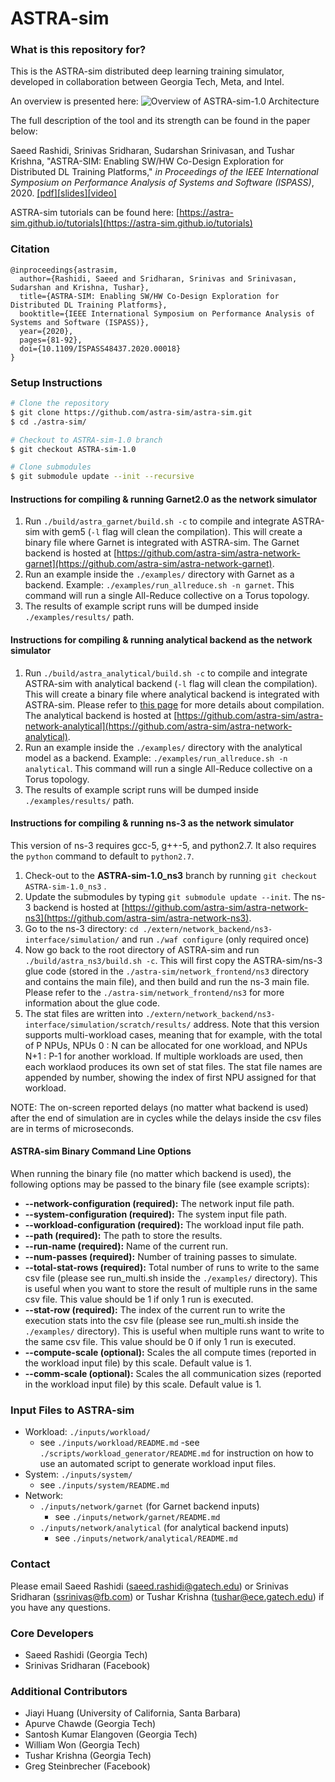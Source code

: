 # ASTRA-sim

### What is this repository for?
This is the ASTRA-sim distributed deep learning training simulator, developed in collaboration between Georgia Tech, Meta, and Intel.

An overview is presented here:
![Overview of ASTRA-sim-1.0 Architecture](https://github.com/astra-sim/astra-sim/blob/ASTRA-sim-1.0/docs/images/astrasim_overview_codesign.png)

The full description of the tool and its strength can be found in the paper below:

Saeed Rashidi, Srinivas Sridharan, Sudarshan Srinivasan, and Tushar Krishna,
"ASTRA-SIM: Enabling SW/HW Co-Design Exploration for Distributed DL Training Platforms,"
*in Proceedings of the IEEE International Symposium on Performance Analysis of Systems and Software (ISPASS)*, 2020.
[[pdf]](https://sites.gatech.edu/ece-synergy/files/2020/08/astrasim_ispass2020.pdf)[[slides]](https://cpb-us-w2.wpmucdn.com/sites.gatech.edu/dist/c/332/files/2020/08/ISPASS2020-ASTRA-SIM_talk.pdf)[[video]](https://www.youtube.com/watch?v=S-HE9yBv8_I&list=PLHJB2bhmgB7crXM7wBKIDi7OEa0UTZtrR&index=10)

ASTRA-sim tutorials can be found here: [https://astra-sim.github.io/tutorials](https://astra-sim.github.io/tutorials)

### Citation
```
@inproceedings{astrasim,
  author={Rashidi, Saeed and Sridharan, Srinivas and Srinivasan, Sudarshan and Krishna, Tushar},
  title={ASTRA-SIM: Enabling SW/HW Co-Design Exploration for Distributed DL Training Platforms},
  booktitle={IEEE International Symposium on Performance Analysis of Systems and Software (ISPASS)},
  year={2020},
  pages={81-92},
  doi={10.1109/ISPASS48437.2020.00018}
}
```

### Setup Instructions
```bash
# Clone the repository
$ git clone https://github.com/astra-sim/astra-sim.git
$ cd ./astra-sim/

# Checkout to ASTRA-sim-1.0 branch
$ git checkout ASTRA-sim-1.0

# Clone submodules
$ git submodule update --init --recursive
```

#### Instructions for compiling & running Garnet2.0 as the network simulator
1. Run `./build/astra_garnet/build.sh -c` to compile and integrate ASTRA-sim with gem5 (`-l` flag will clean the compilation). This will create a binary file where Garnet is integrated with ASTRA-sim. The Garnet backend is hosted at [https://github.com/astra-sim/astra-network-garnet](https://github.com/astra-sim/astra-network-garnet).
2. Run an example inside the `./examples/` directory with Garnet as a backend. Example: `./examples/run_allreduce.sh -n garnet`. This command will run a single All-Reduce collective on a Torus topology. 
3. The results of example script runs will be dumped inside `./examples/results/` path.

#### Instructions for compiling & running analytical backend as the network simulator
1. Run `./build/astra_analytical/build.sh -c` to compile and integrate ASTRA-sim with analytical backend (`-l` flag will clean the compilation). This will create a binary file where analytical backend is integrated with ASTRA-sim. Please refer to [this page](https://github.com/astra-sim/astra-sim/tree/ASTRA-sim-1.0/build/astra_analytical) for more details about compilation. The analytical backend is hosted at [https://github.com/astra-sim/astra-network-analytical](https://github.com/astra-sim/astra-network-analytical).
2. Run an example inside the `./examples/` directory with the analytical model as a backend. Example: `./examples/run_allreduce.sh -n analytical`. This command will run a single All-Reduce collective on a Torus topology. 
3. The results of example script runs will be dumped inside `./examples/results/` path. 

#### Instructions for compiling & running ns-3 as the network simulator
This version of ns-3 requires gcc-5, g++-5, and python2.7. It also requires the `python` command to default to `python2.7`. 

<!-- TODO: Check the validity of below statements (especially branches) -->
1. Check-out to the **ASTRA-sim-1.0_ns3** branch by running `git checkout ASTRA-sim-1.0_ns3` .
2. Update the submodules by typing `git submodule update --init`. The ns-3 backend is hosted at [https://github.com/astra-sim/astra-network-ns3](https://github.com/astra-sim/astra-network-ns3).
3. Go to the ns-3 directory: `cd ./extern/network_backend/ns3-interface/simulation/` and run `./waf configure` (only required once)
4. Now go back to the root directory of ASTRA-sim and run `./build/astra_ns3/build.sh -c`. This will first copy the ASTRA-sim/ns-3 glue code (stored in the `./astra-sim/network_frontend/ns3` directory and contains the main file), and then build and run the ns-3 main file. Please refer to the `./astra-sim/network_frontend/ns3` for more information about the glue code.
5. The stat files are written into `./extern/network_backend/ns3-interface/simulation/scratch/results/` address. Note that this version supports multi-workload cases, meaning that for example, with the total of P NPUs, NPUs 0 : N can be allocated for one workload, and NPUs N+1 : P-1 for another workload. If multiple workloads are used, then each worklaod produces its own set of stat files. The stat file names are appended by number, showing the index of first NPU assigned for that workload.

NOTE: The on-screen reported delays (no matter what backend is used) after the end of simulation are in cycles while the delays inside the csv files are in terms of microseconds.

#### ASTRA-sim Binary Command Line Options
When running the binary file (no matter which backend is used), the following options may be passed to the binary file (see example scripts):
- **--network-configuration (required):** The network input file path.
- **--system-configuration  (required):** The system input file path.
- **--workload-configuration (required):** The workload input file path.
- **--path (required):** The path to store the results.
- **--run-name  (required):** Name of the current run.
- **--num-passes  (required):** Number of training passes to simulate.
- **--total-stat-rows (required):** Total number of runs to write to the same csv file (please see run_multi.sh inside the `./examples/` directory). This is useful when you want to store the result of multiple runs in the same csv file. This value should be 1 if only 1 run is executed. 
- **--stat-row  (required):** The index of the current run to write the execution stats into the csv file (please see run_multi.sh inside the `./examples/` directory). This is useful when multiple runs want to write to the same csv file. This value should be 0 if only 1 run is executed.
- **--compute-scale (optional):** Scales the all compute times (reported in the workload input file) by this scale. Default value is 1.
- **--comm-scale  (optional):** Scales the all communication sizes (reported in the workload input file) by this scale. Default value is 1.

### Input Files to ASTRA-sim
- Workload: `./inputs/workload/`
  - see `./inputs/workload/README.md`
  -see `./scripts/workload_generator/README.md` for instruction on how to use an automated script to generate workload input files.
- System: `./inputs/system/`
  - see `./inputs/system/README.md`
- Network: 
  - `./inputs/network/garnet` (for Garnet backend inputs)
    - see `./inputs/network/garnet/README.md`
  - `./inputs/network/analytical` (for analytical backend inputs)
    - see `./inputs/network/analytical/README.md`
    
### Contact
Please email Saeed Rashidi (saeed.rashidi@gatech.edu) or Srinivas Sridharan (ssrinivas@fb.com) or Tushar Krishna (tushar@ece.gatech.edu) if you have any questions.

### Core Developers ###
* Saeed Rashidi (Georgia Tech)
* Srinivas Sridharan (Facebook)

### Additional Contributors ###
* Jiayi Huang (University of California, Santa Barbara)
* Apurve Chawde (Georgia Tech)
* Santosh Kumar Elangoven (Georgia Tech)
* William Won (Georgia Tech)
* Tushar Krishna (Georgia Tech)
* Greg Steinbrecher (Facebook)
